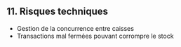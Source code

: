 ## 11. Risques techniques

* Gestion de la concurrence entre caisses
* Transactions mal fermées pouvant corrompre le stock